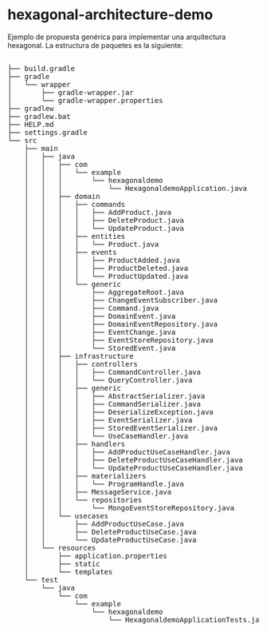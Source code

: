 # hexagonal-architecture-demo

Ejemplo de propuesta genérica para implementar una arquitectura hexagonal. La estructura de paquetes es la siguiente:

<pre>

├── build.gradle
├── gradle
│   └── wrapper
│       ├── gradle-wrapper.jar
│       └── gradle-wrapper.properties
├── gradlew
├── gradlew.bat
├── HELP.md
├── settings.gradle
└── src
    ├── main
    │   ├── java
    │   │   ├── com
    │   │   │   └── example
    │   │   │       └── hexagonaldemo
    │   │   │           └── HexagonaldemoApplication.java
    │   │   ├── domain
    │   │   │   ├── commands
    │   │   │   │   ├── AddProduct.java
    │   │   │   │   ├── DeleteProduct.java
    │   │   │   │   └── UpdateProduct.java
    │   │   │   ├── entities
    │   │   │   │   └── Product.java
    │   │   │   ├── events
    │   │   │   │   ├── ProductAdded.java
    │   │   │   │   ├── ProductDeleted.java
    │   │   │   │   └── ProductUpdated.java
    │   │   │   └── generic
    │   │   │       ├── AggregateRoot.java
    │   │   │       ├── ChangeEventSubscriber.java
    │   │   │       ├── Command.java
    │   │   │       ├── DomainEvent.java
    │   │   │       ├── DomainEventRepository.java
    │   │   │       ├── EventChange.java
    │   │   │       ├── EventStoreRepository.java
    │   │   │       └── StoredEvent.java
    │   │   ├── infrastructure
    │   │   │   ├── controllers
    │   │   │   │   ├── CommandController.java
    │   │   │   │   └── QueryController.java
    │   │   │   ├── generic
    │   │   │   │   ├── AbstractSerializer.java
    │   │   │   │   ├── CommandSerializer.java
    │   │   │   │   ├── DeserializeException.java
    │   │   │   │   ├── EventSerializer.java
    │   │   │   │   ├── StoredEventSerializer.java
    │   │   │   │   └── UseCaseHandler.java
    │   │   │   ├── handlers
    │   │   │   │   ├── AddProductUseCaseHandler.java
    │   │   │   │   ├── DeleteProductUseCaseHandler.java
    │   │   │   │   └── UpdateProductUseCaseHandler.java
    │   │   │   ├── materializers
    │   │   │   │   └── ProgramHandle.java
    │   │   │   ├── MessageService.java
    │   │   │   └── repositories
    │   │   │       └── MongoEventStoreRepository.java
    │   │   └── usecases
    │   │       ├── AddProductUseCase.java
    │   │       ├── DeleteProductUseCase.java
    │   │       └── UpdateProductUseCase.java
    │   └── resources
    │       ├── application.properties
    │       ├── static
    │       └── templates
    └── test
        └── java
            └── com
                └── example
                    └── hexagonaldemo
                        └── HexagonaldemoApplicationTests.java
                        
</pre>
